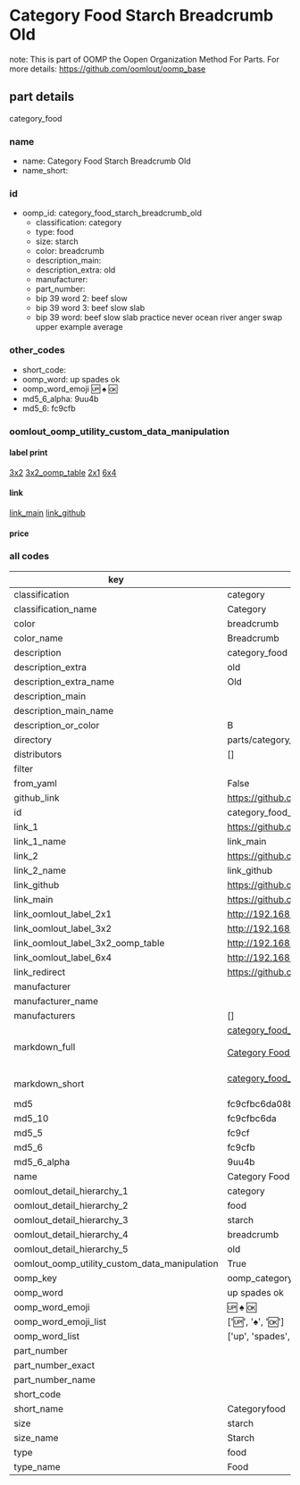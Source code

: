 # Category Food Starch Breadcrumb Old  

note: This is part of OOMP the Oopen Organization Method For Parts. For more details: https://github.com/oomlout/oomp_base

##  part details
  



category_food



### name
* name: Category Food Starch Breadcrumb Old
* name_short: 
### id
* oomp_id: category_food_starch_breadcrumb_old
  * classification: category
  * type: food
  * size: starch
  * color: breadcrumb
  * description_main: 
  * description_extra: old
  * manufacturer: 
  * part_number: 
  * bip 39 word 2: beef slow
  * bip 39 word 3: beef slow slab
  * bip 39 word: beef slow slab practice never ocean river anger swap upper example average

### other_codes
* short_code: 
* oomp_word: up spades ok
* oomp_word_emoji :up: :spades: :ok:
* md5_6_alpha: 9uu4b
* md5_6: fc9cfb






### oomlout_oomp_utility_custom_data_manipulation
#### label print
[3x2](http://192.168.1.245:1112/?label=oomp%209uu4b)
[3x2_oomp_table](http://192.168.1.108:1112/?label=oomp%209uu4b)
[2x1](http://192.168.1.242:1112/?label=oomp%209uu4b)
[6x4](http://192.168.1.55:1112/?label=oomp%209uu4b)    

#### link

[link_main](https://github.com/oomlout/oomlout_oomp_version_1_messy/tree/main/parts/category_food_starch_breadcrumb_old) [link_github](https://github.com/oomlout/oomlout_oomp_version_1_messy/tree/main/parts/category_food_starch_breadcrumb_old)                             

#### price







### all codes 
| key | value |  
| --- | --- |  
| classification | category |  
| classification_name | Category |  
| color | breadcrumb |  
| color_name | Breadcrumb |  
| description | category_food |  
| description_extra | old |  
| description_extra_name | Old |  
| description_main |  |  
| description_main_name |  |  
| description_or_color | B  |  
| directory | parts/category_food_starch_breadcrumb_old |  
| distributors | [] |  
| filter |  |  
| from_yaml | False |  
| github_link | https://github.com/oomlout/oomlout_oomp_part_src/tree/main/parts/category_food_starch_breadcrumb_old |  
| id | category_food_starch_breadcrumb_old |  
| link_1 | https://github.com/oomlout/oomlout_oomp_version_1_messy/tree/main/parts/category_food_starch_breadcrumb_old |  
| link_1_name | link_main |  
| link_2 | https://github.com/oomlout/oomlout_oomp_version_1_messy/tree/main/parts/category_food_starch_breadcrumb_old |  
| link_2_name | link_github |  
| link_github | https://github.com/oomlout/oomlout_oomp_version_1_messy/tree/main/parts/category_food_starch_breadcrumb_old |  
| link_main | https://github.com/oomlout/oomlout_oomp_version_1_messy/tree/main/parts/category_food_starch_breadcrumb_old |  
| link_oomlout_label_2x1 | http://192.168.1.242:1112/?label=oomp%209uu4b |  
| link_oomlout_label_3x2 | http://192.168.1.245:1112/?label=oomp%209uu4b |  
| link_oomlout_label_3x2_oomp_table | http://192.168.1.108:1112/?label=oomp%209uu4b |  
| link_oomlout_label_6x4 | http://192.168.1.55:1112/?label=oomp%209uu4b |  
| link_redirect | https://github.com/oomlout/oomlout_oomp_version_1_messy/tree/main/parts/category_food_starch_breadcrumb_old |  
| manufacturer |  |  
| manufacturer_name |  |  
| manufacturers | [] |  
| markdown_full | [category_food_starch_breadcrumb_old](none)<br>[](none)<br>[Category Food Starch Breadcrumb Old](none)<br><br> |  
| markdown_short | [category_food_starch_breadcrumb_old](none)<br><br> |  
| md5 | fc9cfbc6da08b75a63ca8a9795f308a0 |  
| md5_10 | fc9cfbc6da |  
| md5_5 | fc9cf |  
| md5_6 | fc9cfb |  
| md5_6_alpha | 9uu4b |  
| name | Category Food Starch Breadcrumb Old |  
| oomlout_detail_hierarchy_1 | category |  
| oomlout_detail_hierarchy_2 | food |  
| oomlout_detail_hierarchy_3 | starch |  
| oomlout_detail_hierarchy_4 | breadcrumb |  
| oomlout_detail_hierarchy_5 | old |  
| oomlout_oomp_utility_custom_data_manipulation | True |  
| oomp_key | oomp_category_food_starch_breadcrumb_old |  
| oomp_word | up spades ok |  
| oomp_word_emoji | :up: :spades: :ok: |  
| oomp_word_emoji_list | [':up:', ':spades:', ':ok:'] |  
| oomp_word_list | ['up', 'spades', 'ok'] |  
| part_number |  |  
| part_number_exact |  |  
| part_number_name |  |  
| short_code |  |  
| short_name | Categoryfood |  
| size | starch |  
| size_name | Starch |  
| type | food |  
| type_name | Food |  
